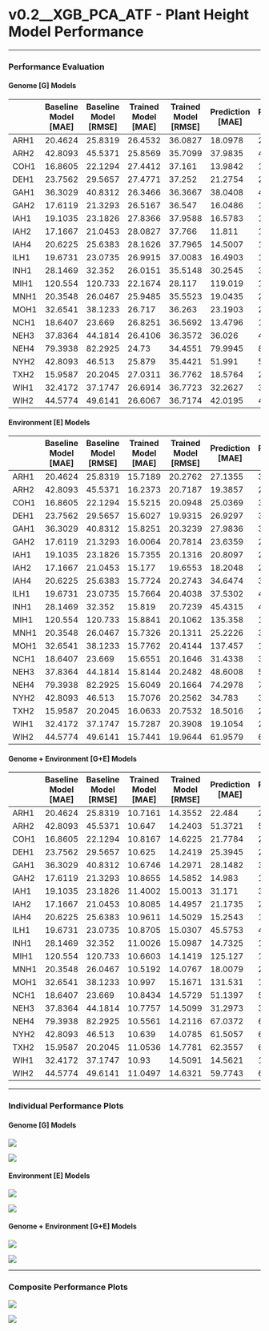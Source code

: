 # v0.2__XGB_PCA_ATF - Plant Height Model Performance

***

### Performance Evaluation

#### Genome [G] Models

|      |   Baseline Model [MAE] |   Baseline Model [RMSE] |   Trained Model [MAE] |   Trained Model [RMSE] |   Prediction [MAE] |   Prediction [RMSE] |
|------|------------------------|-------------------------|-----------------------|------------------------|--------------------|---------------------|
| ARH1 |                20.4624 |                 25.8319 |               26.4532 |                36.0827 |            18.0978 |             24.1444 |
| ARH2 |                42.8093 |                 45.5371 |               25.8569 |                35.7099 |            37.9835 |             41.3522 |
| COH1 |                16.8605 |                 22.1294 |               27.4412 |                37.161  |            13.9842 |             18.327  |
| DEH1 |                23.7562 |                 29.5657 |               27.4771 |                37.252  |            21.2754 |             25.4014 |
| GAH1 |                36.3029 |                 40.8312 |               26.3466 |                36.3667 |            38.0408 |             41.8432 |
| GAH2 |                17.6119 |                 21.3293 |               26.5167 |                36.547  |            16.0486 |             19.9773 |
| IAH1 |                19.1035 |                 23.1826 |               27.8366 |                37.9588 |            16.5783 |             19.8222 |
| IAH2 |                17.1667 |                 21.0453 |               28.0827 |                37.766  |            11.811  |             14.9899 |
| IAH4 |                20.6225 |                 25.6383 |               28.1626 |                37.7965 |            14.5007 |             18.4634 |
| ILH1 |                19.6731 |                 23.0735 |               26.9915 |                37.0083 |            16.4903 |             19.3292 |
| INH1 |                28.1469 |                 32.352  |               26.0151 |                35.5148 |            30.2545 |             32.7013 |
| MIH1 |               120.554  |                120.733  |               22.1674 |                28.117  |           119.019  |            119.531  |
| MNH1 |                20.3548 |                 26.0467 |               25.9485 |                35.5523 |            19.0435 |             26.561  |
| MOH1 |                32.6541 |                 38.1233 |               26.717  |                36.263  |            23.1903 |             26.3986 |
| NCH1 |                18.6407 |                 23.669  |               26.8251 |                36.5692 |            13.4796 |             17.1475 |
| NEH3 |                37.8364 |                 44.1814 |               26.4106 |                36.3572 |            36.026  |             42.4463 |
| NEH4 |                79.3938 |                 82.2925 |               24.73   |                34.4551 |            79.9945 |             82.1628 |
| NYH2 |                42.8093 |                 46.513  |               25.879  |                35.4421 |            51.991  |             54.7256 |
| TXH2 |                15.9587 |                 20.2045 |               27.0311 |                36.7762 |            18.5764 |             23.6958 |
| WIH1 |                32.4172 |                 37.1747 |               26.6914 |                36.7723 |            32.2627 |             35.0057 |
| WIH2 |                44.5774 |                 49.6141 |               26.6067 |                36.7174 |            42.0195 |             44.3429 |

#### Environment [E] Models

|      |   Baseline Model [MAE] |   Baseline Model [RMSE] |   Trained Model [MAE] |   Trained Model [RMSE] |   Prediction [MAE] |   Prediction [RMSE] |
|------|------------------------|-------------------------|-----------------------|------------------------|--------------------|---------------------|
| ARH1 |                20.4624 |                 25.8319 |               15.7189 |                20.2762 |            27.1355 |             32.2683 |
| ARH2 |                42.8093 |                 45.5371 |               16.2373 |                20.7187 |            19.3857 |             23.1919 |
| COH1 |                16.8605 |                 22.1294 |               15.5215 |                20.0948 |            25.0369 |             31.3244 |
| DEH1 |                23.7562 |                 29.5657 |               15.6027 |                19.9315 |            26.9297 |             33.0085 |
| GAH1 |                36.3029 |                 40.8312 |               15.8251 |                20.3239 |            27.9836 |             33.2743 |
| GAH2 |                17.6119 |                 21.3293 |               16.0064 |                20.7814 |            23.6359 |             28.8428 |
| IAH1 |                19.1035 |                 23.1826 |               15.7355 |                20.1316 |            20.8097 |             25.0127 |
| IAH2 |                17.1667 |                 21.0453 |               15.177  |                19.6553 |            18.2048 |             22.2854 |
| IAH4 |                20.6225 |                 25.6383 |               15.7724 |                20.2743 |            34.6474 |             39.792  |
| ILH1 |                19.6731 |                 23.0735 |               15.7664 |                20.4038 |            37.5302 |             40.3488 |
| INH1 |                28.1469 |                 32.352  |               15.819  |                20.7239 |            45.4315 |             48.6029 |
| MIH1 |               120.554  |                120.733  |               15.8841 |                20.1062 |           135.358  |            135.518  |
| MNH1 |                20.3548 |                 26.0467 |               15.7326 |                20.1311 |            25.2226 |             31.2339 |
| MOH1 |                32.6541 |                 38.1233 |               15.7762 |                20.4144 |           137.457  |            139.169  |
| NCH1 |                18.6407 |                 23.669  |               15.6551 |                20.1646 |            31.4338 |             37.0111 |
| NEH3 |                37.8364 |                 44.1814 |               15.8144 |                20.2482 |            48.6008 |             52.8398 |
| NEH4 |                79.3938 |                 82.2925 |               15.6049 |                20.1664 |            74.2978 |             77.3876 |
| NYH2 |                42.8093 |                 46.513  |               15.7076 |                20.2562 |            34.783  |             38.8617 |
| TXH2 |                15.9587 |                 20.2045 |               16.0633 |                20.7532 |            18.5016 |             23.6175 |
| WIH1 |                32.4172 |                 37.1747 |               15.7287 |                20.3908 |            19.1054 |             24.8258 |
| WIH2 |                44.5774 |                 49.6141 |               15.7441 |                19.9644 |            61.9579 |             65.8031 |

#### Genome + Environment [G+E] Models

|      |   Baseline Model [MAE] |   Baseline Model [RMSE] |   Trained Model [MAE] |   Trained Model [RMSE] |   Prediction [MAE] |   Prediction [RMSE] |
|------|------------------------|-------------------------|-----------------------|------------------------|--------------------|---------------------|
| ARH1 |                20.4624 |                 25.8319 |               10.7161 |                14.3552 |            22.484  |             27.0168 |
| ARH2 |                42.8093 |                 45.5371 |               10.647  |                14.2403 |            51.3721 |             53.0187 |
| COH1 |                16.8605 |                 22.1294 |               10.8167 |                14.6225 |            21.7784 |             25.6411 |
| DEH1 |                23.7562 |                 29.5657 |               10.625  |                14.2419 |            25.3945 |             29.6096 |
| GAH1 |                36.3029 |                 40.8312 |               10.6746 |                14.2971 |            28.1482 |             31.8136 |
| GAH2 |                17.6119 |                 21.3293 |               10.8655 |                14.5852 |            14.983  |             18.5284 |
| IAH1 |                19.1035 |                 23.1826 |               11.4002 |                15.0013 |            31.171  |             33.2446 |
| IAH2 |                17.1667 |                 21.0453 |               10.8085 |                14.4957 |            21.1735 |             24.5529 |
| IAH4 |                20.6225 |                 25.6383 |               10.9611 |                14.5029 |            15.2543 |             18.6645 |
| ILH1 |                19.6731 |                 23.0735 |               10.8705 |                15.0307 |            45.5753 |             47.2144 |
| INH1 |                28.1469 |                 32.352  |               11.0026 |                15.0987 |            14.7325 |             17.1988 |
| MIH1 |               120.554  |                120.733  |               10.6603 |                14.1419 |           125.127  |            125.594  |
| MNH1 |                20.3548 |                 26.0467 |               10.5192 |                14.0767 |            18.0079 |             27.013  |
| MOH1 |                32.6541 |                 38.1233 |               10.997  |                15.1671 |           131.531  |            132.183  |
| NCH1 |                18.6407 |                 23.669  |               10.8434 |                14.5729 |            51.1397 |             53.5494 |
| NEH3 |                37.8364 |                 44.1814 |               10.7757 |                14.5099 |            31.2973 |             34.2783 |
| NEH4 |                79.3938 |                 82.2925 |               10.5561 |                14.2116 |            67.0372 |             69.6489 |
| NYH2 |                42.8093 |                 46.513  |               10.639  |                14.0785 |            61.5057 |             63.395  |
| TXH2 |                15.9587 |                 20.2045 |               11.0536 |                14.7781 |            62.3557 |             65.4963 |
| WIH1 |                32.4172 |                 37.1747 |               10.93   |                14.5091 |            14.5621 |             18.2375 |
| WIH2 |                44.5774 |                 49.6141 |               11.0497 |                14.6321 |            59.7743 |             61.216  |

***

### Individual Performance Plots

#### Genome [G] Models

![](Performance_Plots/G__Genome_Model_Performance_Plot_MAE.png)

![](Performance_Plots/G__Genome_Model_Performance_Plot_RMSE.png)

#### Environment [E] Models

![](Performance_Plots/E__Environment_Model_Performance_Plot_MAE.png)

![](Performance_Plots/E__Environment_Model_Performance_Plot_RMSE.png)

#### Genome + Environment [G+E] Models

![](Performance_Plots/GE__Genome_Environment_Model_Performance_Plot_MAE.png)

![](Performance_Plots/GE__Genome_Environment_Model_Performance_Plot_RMSE.png)

***

### Composite Performance Plots

![](Performance_Plots/Composite_Model_Performance_Plot_MAE.png)

![](Performance_Plots/Composite_Model_Performance_Plot_RMSE.png)

